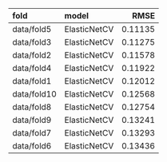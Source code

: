 | fold        | model        |    RMSE |
|:------------|:-------------|--------:|
| data/fold5  | ElasticNetCV | 0.11135 |
| data/fold3  | ElasticNetCV | 0.11275 |
| data/fold2  | ElasticNetCV | 0.11578 |
| data/fold4  | ElasticNetCV | 0.11922 |
| data/fold1  | ElasticNetCV | 0.12012 |
| data/fold10 | ElasticNetCV | 0.12568 |
| data/fold8  | ElasticNetCV | 0.12754 |
| data/fold9  | ElasticNetCV | 0.13241 |
| data/fold7  | ElasticNetCV | 0.13293 |
| data/fold6  | ElasticNetCV | 0.13436 |